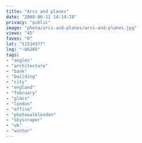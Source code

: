 ```yaml
---
title: "Arcs and planes"
date: "2009-06-11 14:14:18"
privacy: "public"
image: "photo/arcs-and-planes/arcs-and-planes.jpg"
views: "45"
faves: "0"
lat: "51514377"
lng: "-86265"
tags:
- "angles"
- "architecture"
- "bank"
- "building"
- "city"
- "england"
- "february"
- "glass"
- "london"
- "office"
- "photowalklondon"
- "skyscraper"
- "uk"
- "winter"
---
```

<a href="/photos/2009/06/12/arcs-and-planes" rel="nofollow"></a>
